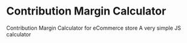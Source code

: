 # Contribution Margin Calculator
Contribution Margin Calculator for eCommerce store
A very simple JS calculator
